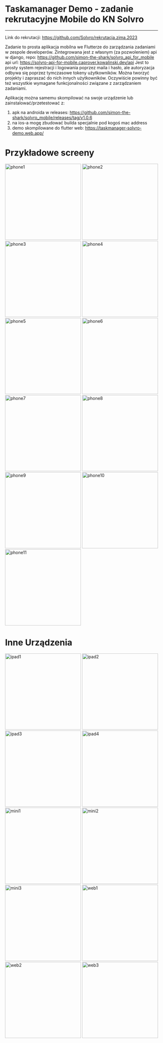 # Taskamanager Demo - zadanie rekrutacyjne Mobile do KN Solvro

---

Link do rekrutacji: https://github.com/Solvro/rekrutacja.zima.2023

Zadanie to prosta aplikacja mobilna we Flutterze do zarządzania zadaniami w zespole developerów. Zintegrowana jest z własnym (za pozwoleniem) api w django,
repo: https://github.com/simon-the-shark/solvro_api_for_mobile
api url: https://solvro-api-for-mobile.caprover.kowalinski.dev/api
Jest to prosty system rejestracji i logowania poprzez maila i hasło, ale autoryzacja odbywa się poprzez tymczasowe tokeny użytkowników. Można tworzyć projekty i zapraszać do nich innych użytkowników. Oczywiście powinny być też wszystkie wymagane funkcjonalności związane z zarządzaniem zadaniami.

Aplikację można samemu skompilować na swoje urządzenie lub zainstalować/przetestować z:

1. apk na androida w releases: https://github.com/simon-the-shark/solvro_mobile/releases/tag/v1.0.6
2. na ios-a mogę zbudować builda specjalnie pod kogoś mac address
3. demo skompilowane do flutter web: https://taskmanager-solvro-demo.web.app/

# Przykładowe screeny

<img src="./readme_imgs/phone/phone1.jpeg" alt="phone1" width="250">
<img src="./readme_imgs/phone/phone2.jpeg" alt="phone2" width="250">
<img src="./readme_imgs/phone/phone3.jpeg" alt="phone3" width="250">
<img src="./readme_imgs/phone/phone4.jpeg" alt="phone4" width="250">
<img src="./readme_imgs/phone/phone5.jpeg" alt="phone5" width="250">
<img src="./readme_imgs/phone/phone6.jpeg" alt="phone6" width="250">
<img src="./readme_imgs/phone/phone7.jpeg" alt="phone7" width="250">
<img src="./readme_imgs/phone/phone8.jpeg" alt="phone8" width="250">
<img src="./readme_imgs/phone/phone9.jpeg" alt="phone9" width="250">
<img src="./readme_imgs/phone/phone10.jpeg" alt="phone10" width="250">
<img src="./readme_imgs/phone/phone11.jpeg" alt="phone11" width="250">

# Inne Urządzenia

<img src="./readme_imgs/ipad/ipad1.jpeg" alt="ipad1" width="250">
<img src="./readme_imgs/ipad/ipad2.jpeg" alt="ipad2" width="250">
<img src="./readme_imgs/ipad/ipad3.jpeg" alt="ipad3" width="250">
<img src="./readme_imgs/ipad/ipad4.jpeg" alt="ipad4" width="250">

<img src="./readme_imgs/mini/mini1.jpeg" alt="mini1" width="250">
<img src="./readme_imgs/mini/mini2.jpeg" alt="mini2" width="250">
<img src="./readme_imgs/mini/mini3.jpeg" alt="mini3" width="250">

<img src="./readme_imgs/web/web1.jpeg" alt="web1" width="250">
<img src="./readme_imgs/web/web2.jpeg" alt="web2" width="250">
<img src="./readme_imgs/web/web3.jpeg" alt="web3" width="250">
